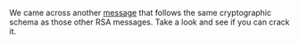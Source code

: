 We came across another [message]($rsa3) that follows the same cryptographic schema as those other RSA messages. Take a look and see if you can crack it.
